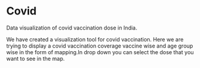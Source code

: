 # Covid
Data visualization of covid vaccination dose in India.

We have created a visualization tool for covid vaccination. Here we are trying to display a covid vaccination coverage vaccine wise and age group wise in the form of mapping.In drop down you can select the dose that you want to see in the map.

